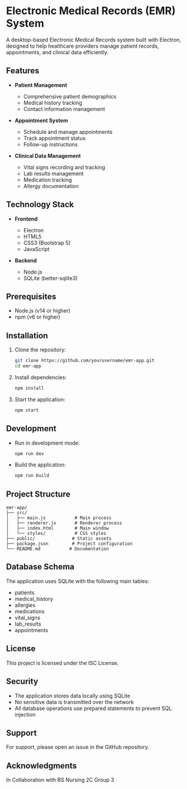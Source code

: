 # Electronic Medical Records (EMR) System

A desktop-based Electronic Medical Records system built with Electron, designed to help healthcare providers manage patient records, appointments, and clinical data efficiently.

## Features

- **Patient Management**
  - Comprehensive patient demographics
  - Medical history tracking
  - Contact information management

- **Appointment System**
  - Schedule and manage appointments
  - Track appointment status
  - Follow-up instructions

- **Clinical Data Management**
  - Vital signs recording and tracking
  - Lab results management
  - Medication tracking
  - Allergy documentation


## Technology Stack

- **Frontend**
  - Electron
  - HTML5
  - CSS3 (Bootstrap 5)
  - JavaScript

- **Backend**
  - Node.js
  - SQLite (better-sqlite3)

## Prerequisites

- Node.js (v14 or higher)
- npm (v6 or higher)

## Installation

1. Clone the repository:
   ```bash
   git clone https://github.com/yourusername/emr-app.git
   cd emr-app
   ```

2. Install dependencies:
   ```bash
   npm install
   ```

3. Start the application:
   ```bash
   npm start
   ```

## Development

- Run in development mode:
  ```bash
  npm run dev
  ```

- Build the application:
  ```bash
  npm run build
  ```

## Project Structure

```
emr-app/
├── src/
│   ├── main.js           # Main process
│   ├── renderer.js       # Renderer process
│   ├── index.html        # Main window
│   └── styles/           # CSS styles
├── public/              # Static assets
├── package.json         # Project configuration
└── README.md           # Documentation
```

## Database Schema

The application uses SQLite with the following main tables:
- patients
- medical_history
- allergies
- medications
- vital_signs
- lab_results
- appointments


## License

This project is licensed under the ISC License.

## Security

- The application stores data locally using SQLite
- No sensitive data is transmitted over the network
- All database operations use prepared statements to prevent SQL injection

## Support

For support, please open an issue in the GitHub repository.

## Acknowledgments
In Collaboration with
BS Nursing 2C Group 3
